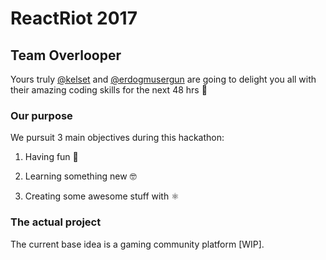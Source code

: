 # ReactRiot 2017

## Team Overlooper

Yours truly [@kelset](https://twitter.com/Kelset) and [@erdogmusergun](https://twitter.com/erdogmusergun) are going to delight you all with their amazing coding skills for the next 48 hrs 🤖

### Our purpose

We pursuit 3 main objectives during this hackathon:

1. Having fun 🕺

1. Learning something new 🤓

1. Creating some awesome stuff with ⚛️

### The actual project

The current base idea is a gaming community platform [WIP].